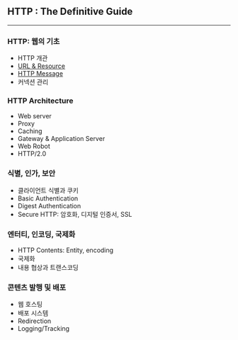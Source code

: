## HTTP : The Definitive Guide

---

### HTTP: 웹의 기초
  - HTTP 개관
  - [URL & Resource](https://github.com/chanmi-lee/TIL/blob/master/HTTP/url-and-resource.md)
  - [HTTP Message](https://github.com/chanmi-lee/TIL/blob/master/HTTP/http-message.md)
  - 커넥션 관리

### HTTP Architecture
  - Web server
  - Proxy
  - Caching
  - Gateway & Application Server
  - Web Robot
  - HTTP/2.0

### 식별, 인가, 보안
  - 클라이언트 식별과 쿠키
  - Basic Authentication
  - Digest Authentication
  - Secure HTTP: 암호화, 디지털 인증서, SSL

### 엔터티, 인코딩, 국제화
  - HTTP Contents: Entity, encoding
  - 국제화
  - 내용 협상과 트랜스코딩

### 콘텐츠 발행 및 배포
  - 웹 호스팅
  - 배포 시스템
  - Redirection
  - Logging/Tracking
